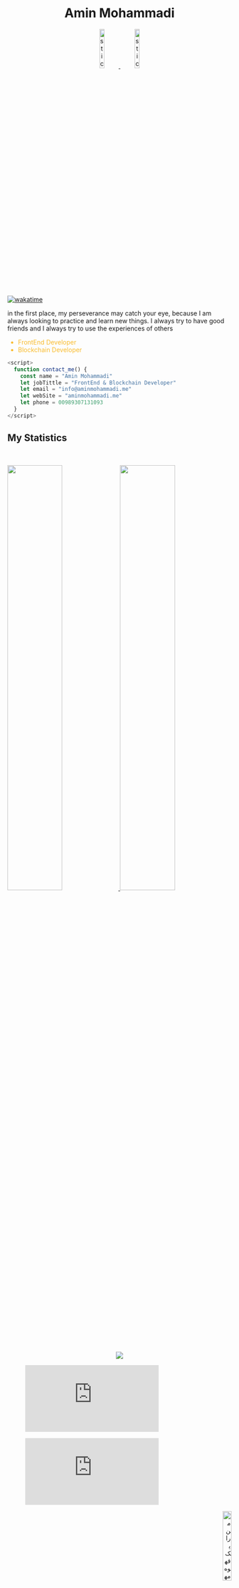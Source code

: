 <h1 align="center">
  <b>Amin Mohammadi</b>
</h1>


 <p align="center">
    <a href="https://aminmohammadi.me/">
      <img style="width: 15%;" src="https://aminmohammadi.me/github/sticker-hi.webp" alt="sticker">
      <img style="width: 15%;" src="https://aminmohammadi.me/github/sticker.webp" alt="sticker">
    </a>
  </p>


[![wakatime](https://wakatime.com/badge/user/1da6cff2-fbd7-4e58-938e-8736ad5df0f3.svg)](https://wakatime.com/@1da6cff2-fbd7-4e58-938e-8736ad5df0f3)

in the first place, my perseverance may catch your eye, because I am always looking to practice and learn new things. I always try to have good friends and I always try to use the experiences of others


<ul style="color: #f9bc2f !important">
            <li style="color: #f9bc2f !important">FrontEnd Developer</li>
            <li  style="color: #f9bc2f !important">Blockchain Developer</li>
          </ul>



```javascript
<script>
  function contact_me() {
    const name = "Amin Mohammadi"
    let jobTittle = "FrontEnd & Blockchain Developer"
    let email = "info@aminmohammadi.me"
    let webSite = "aminmohammadi.me"
    let phone = 00989307131093
  }
</script>
```





## My Statistics

<br/>
<p align="left">
  <a href="https://aminmohammadi.me/">
  <img width="49.5%" src="https://github-readme-stats.vercel.app/api?username=amineshon&show_icons=true&theme=gruvbox&hide_border=true" />
    <img width="49.5%" src="https://github-readme-streak-stats.herokuapp.com/?user=amineshon&theme=gruvbox&hide_border=true" />
  </a>
</p>
<br>
<br>
 <p align="center">
   <a href="https://wakatime.com"><img src="https://wakatime.com/share/@amineshon/264a6658-1789-4927-b2b6-c50fb695ce8a.png" /></a>
  </p>
    
<figure><embed src="https://wakatime.com/share/@amineshon/6e9a429a-d521-4b1e-8338-1d01ca142832.svg"></embed></figure>
<figure><embed src="https://wakatime.com/share/@amineshon/ebeb8ad8-a860-4e9f-aa63-68312b266c4f.svg"></embed></figure>


 <p align="right">
    <a href="https://www.coffeebede.com/aminmohammadi">
      <img style="width: 20%;" src="https://coffeebede.ir/DashboardTemplateV2/app-assets/images/banner/default-yellow.svg" alt="من را یک قهوه مهمون کنید">
    </a>
  </p>
  <p align="left">
       <a href="https://www.buymeacoffee.com/amineshon">
         <p>
           <img style="width: 20%;" src="https://aminmohammadi.me/links/bmc_qr.png" alt="buymeacoffee-icon">
         </p>
         <p>
            <img style="width: 20%;" src="https://aminmohammadi.me/links/yellow-button-bmc_qr.png" alt="buymeacoffee-icon">
         </p>
    </a>
  </p>
  
  
